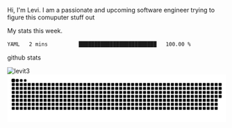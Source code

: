 Hi, I'm Levi. I am a passionate and upcoming software engineer trying to figure this comuputer stuff out

My stats this week.
<!--START_SECTION:waka-->

```txt
YAML   2 mins          █████████████████████████   100.00 %
```

<!--END_SECTION:waka-->

github stats
<p align="start"> <img src="https://github-readme-stats.vercel.app/api?username=levit3&show_icons=true&theme=gotham" alt="levit3" />

<picture>
  <source media="(prefers-color-scheme: dark)" srcset="https://raw.githubusercontent.com/levit3/levit3/output/github-contribution-grid-snake-dark.svg">
  <source media="(prefers-color-scheme: light)" srcset="https://raw.githubusercontent.com/levit3/levit3/output/github-contribution-grid-snake.svg">
  <img alt="github contribution grid snake animation" src="https://raw.githubusercontent.com/levit3/levit3/output/github-contribution-grid-snake.svg">
</picture>
